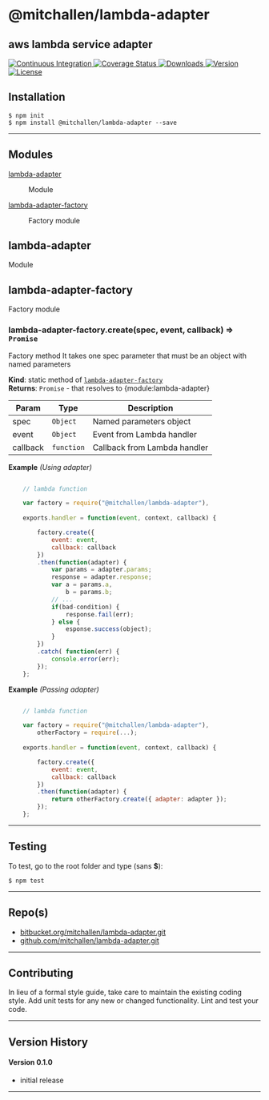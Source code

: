 @mitchallen/lambda-adapter
==
aws lambda service adapter
--

<p align="left">
  <a href="https://travis-ci.org/mitchallen/lambda-adapter">
    <img src="https://img.shields.io/travis/mitchallen/lambda-adapter.svg?style=flat-square" alt="Continuous Integration">
  </a>
  <a href="https://codecov.io/gh/mitchallen/lambda-adapter">
    <img src="https://codecov.io/gh/mitchallen/lambda-adapter/branch/master/graph/badge.svg" alt="Coverage Status">
  </a>
  <a href="https://npmjs.org/package/@mitchallen/lambda-adapter">
    <img src="http://img.shields.io/npm/dt/@mitchallen/lambda-adapter.svg?style=flat-square" alt="Downloads">
  </a>
  <a href="https://npmjs.org/package/@mitchallen/lambda-adapter">
    <img src="http://img.shields.io/npm/v/@mitchallen/lambda-adapter.svg?style=flat-square" alt="Version">
  </a>
  <a href="https://npmjs.com/package/@mitchallen/lambda-adapter">
    <img src="https://img.shields.io/github/license/mitchallen/lambda-adapter.svg" alt="License"></a>
  </a>
</p>

## Installation

    $ npm init
    $ npm install @mitchallen/lambda-adapter --save
  
* * *

## Modules

<dl>
<dt><a href="#module_lambda-adapter">lambda-adapter</a></dt>
<dd><p>Module</p>
</dd>
<dt><a href="#module_lambda-adapter-factory">lambda-adapter-factory</a></dt>
<dd><p>Factory module</p>
</dd>
</dl>

<a name="module_lambda-adapter"></a>

## lambda-adapter
Module

<a name="module_lambda-adapter-factory"></a>

## lambda-adapter-factory
Factory module

<a name="module_lambda-adapter-factory.create"></a>

### lambda-adapter-factory.create(spec, event, callback) ⇒ <code>Promise</code>
Factory method 
It takes one spec parameter that must be an object with named parameters

**Kind**: static method of <code>[lambda-adapter-factory](#module_lambda-adapter-factory)</code>  
**Returns**: <code>Promise</code> - that resolves to {module:lambda-adapter}  

| Param | Type | Description |
| --- | --- | --- |
| spec | <code>Object</code> | Named parameters object |
| event | <code>Object</code> | Event from Lambda handler |
| callback | <code>function</code> | Callback from Lambda handler |

**Example** *(Using adapter)*  
```js

    // lambda function

    var factory = require("@mitchallen/lambda-adapter"),
 
    exports.handler = function(event, context, callback) {

        factory.create({ 
            event: event, 
            callback: callback 
        })
        .then(function(adapter) {
            var params = adapter.params;
            response = adapter.response;
            var a = params.a,
                b = params.b;
            // ...
            if(bad-condition) {
                response.fail(err);
            } else {
                esponse.success(object);
            }
        })
        .catch( function(err) { 
            console.error(err); 
        });
    };
```
**Example** *(Passing adapter)*  
```js

    // lambda function

    var factory = require("@mitchallen/lambda-adapter"),
        otherFactory = require(...);
 
    exports.handler = function(event, context, callback) {

        factory.create({ 
            event: event, 
            callback: callback 
        })
        .then(function(adapter) {
            return otherFactory.create({ adapter: adapter });
        });
    };
```


* * *

## Testing

To test, go to the root folder and type (sans __$__):

    $ npm test
   
* * *
 
## Repo(s)

* [bitbucket.org/mitchallen/lambda-adapter.git](https://bitbucket.org/mitchallen/lambda-adapter.git)
* [github.com/mitchallen/lambda-adapter.git](https://github.com/mitchallen/lambda-adapter.git)

* * *

## Contributing

In lieu of a formal style guide, take care to maintain the existing coding style.
Add unit tests for any new or changed functionality. Lint and test your code.

* * *

## Version History

#### Version 0.1.0 

* initial release

* * *
